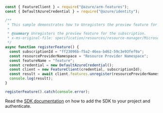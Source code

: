 ```javascript
const { FeatureClient } = require("@azure/arm-features");
const { DefaultAzureCredential } = require("@azure/identity");

/**
 * This sample demonstrates how to Unregisters the preview feature for the subscription.
 *
 * @summary Unregisters the preview feature for the subscription.
 * x-ms-original-file: specification/resources/resource-manager/Microsoft.Features/stable/2021-07-01/examples/unregisterFeature.json
 */
async function registerFeature() {
  const subscriptionId = "ff23096b-f5a2-46ea-bd62-59c3e93fef9a";
  const resourceProviderNamespace = "Resource Provider Namespace";
  const featureName = "feature";
  const credential = new DefaultAzureCredential();
  const client = new FeatureClient(credential, subscriptionId);
  const result = await client.features.unregister(resourceProviderNamespace, featureName);
  console.log(result);
}

registerFeature().catch(console.error);
```

Read the [SDK documentation](https://github.com/Azure/azure-sdk-for-js/blob/%40azure%2Farm-features_3.0.1/sdk/features/arm-features/README.md) on how to add the SDK to your project and authenticate.

